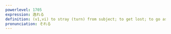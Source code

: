 ```yaml
---
powerlevel: 1705
expression: 逸れる
definition: (v1,vi) to stray (turn) from subject; to get lost; to go astray; (P)
pronunciation: それる
---
```

